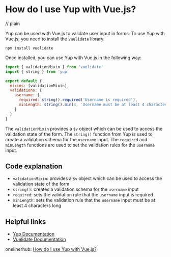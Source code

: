 # How do I use Yup with Vue.js?
// plain

Yup can be used with Vue.js to validate user input in forms. To use Yup with Vue.js, you need to install the `vuelidate` library.

```
npm install vuelidate
```

Once installed, you can use Yup with Vue.js in the following way:

```javascript
import { validationMixin } from 'vuelidate'
import { string } from 'yup'

export default {
  mixins: [validationMixin],
  validations: {
    username: {
      required: string().required('Username is required'),
      minLength: string().min(4, 'Username must be at least 4 characters long')
    }
  }
}
```

The `validationMixin` provides a `$v` object which can be used to access the validation state of the form. The `string()` function from Yup is used to create a validation schema for the `username` input. The `required` and `minLength` functions are used to set the validation rules for the `username` input.

## Code explanation

- `validationMixin`: provides a `$v` object which can be used to access the validation state of the form
- `string()`: creates a validation schema for the `username` input
- `required`: sets the validation rule that the `username` input is required
- `minLength`: sets the validation rule that the `username` input must be at least 4 characters long

## Helpful links
- [Yup Documentation](https://github.com/jquense/yup)
- [Vuelidate Documentation](https://monterail.github.io/vuelidate/)

onelinerhub: [How do I use Yup with Vue.js?](https://onelinerhub.com/vue.js/how-do-i-use-yup-with-vue-js)
